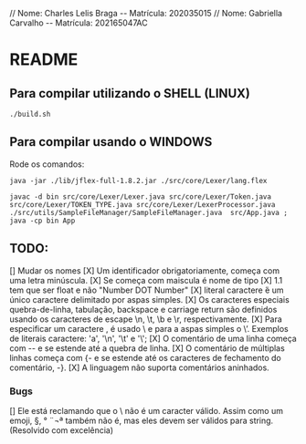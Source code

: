 // Nome: Charles Lelis Braga -- Matrícula: 202035015
// Nome: Gabriella Carvalho -- Matrícula: 202165047AC

# README

## Para compilar utilizando o SHELL (LINUX)

```
./build.sh
```

## Para compilar usando o WINDOWS

Rode os comandos:

```
java -jar ./lib/jflex-full-1.8.2.jar ./src/core/Lexer/lang.flex
```

```
javac -d bin src/core/Lexer/Lexer.java src/core/Lexer/Token.java src/core/Lexer/TOKEN_TYPE.java src/core/Lexer/LexerProcessor.java  ./src/utils/SampleFileManager/SampleFileManager.java  src/App.java ; java -cp bin App
```

## TODO:

[] Mudar os nomes
[X] Um identificador obrigatoriamente, começa com uma letra minúscula.
[X] Se começa com maiscula é nome de tipo
[X] 1.1 tem que ser float e não "Number DOT Number"
[X] literal caractere ́é um único caractere delimitado por aspas simples.
[X] Os caracteres especiais quebra-de-linha, tabulação, backspace e carriage return são definidos usando os caracteres de escape \n, \t, \b e \r, respectivamente. 
[X] Para especificar um caractere \, é usado \\ e para a aspas simples o \’. Exemplos de literais caractere: 'a', '\n', '\t' e '\\';
[X] O comentário de uma linha começa com -- e se estende até a quebra de linha.
[X] O comentário de múltiplas linhas começa com {- e se estende até os caracteres de fechamento do comentário, -}.
[X] A linguagem não suporta comentários aninhados.

### Bugs

[] Ele está reclamando que o \ não é um caracter válido. Assim como um emoji, §, ° ¨¬ª também não é, mas eles devem ser válidos para string.(Resolvido com excelência)
